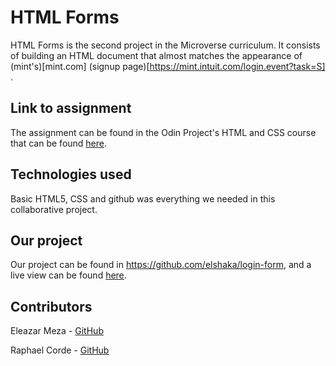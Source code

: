 # HTML Forms

HTML Forms is the second project in the Microverse curriculum. It consists of building an HTML document that almost matches the appearance of (mint's)[mint.com] (signup page)[https://mint.intuit.com/login.event?task=S] .

## Link to assignment

The assignment can be found in the Odin Project's HTML and CSS course that can be found [here](https://www.theodinproject.com/courses/html5-and-css3/lessons/html-forms).

## Technologies used

Basic HTML5, CSS and github was everything we needed in this collaborative project.

## Our project

Our project can be found in https://github.com/elshaka/login-form, and a live view can be found [here](https://raw.githack.com/elshaka/login-form/feature-branch/index.html).

## Contributors

Eleazar Meza - [GitHub](https://github.com/elshaka)

Raphael Corde - [GitHub](https://github.com/phalado)